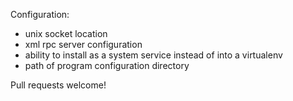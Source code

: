 Configuration:

- unix socket location
- xml rpc server configuration
- ability to install as a system service instead of into a virtualenv
- path of program configuration directory

Pull requests welcome!
